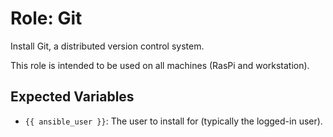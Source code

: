# Role: Git

Install Git, a distributed version control system.

This role is intended to be used on all machines (RasPi and workstation).

## Expected Variables

- `{{ ansible_user }}`: The user to install for (typically the logged-in user).
